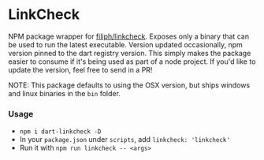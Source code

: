 # LinkCheck

NPM package wrapper for [filiph/linkcheck](https://github.com/filiph/linkcheck). Exposes only a binary that can be used to run the latest executable. Version updated occasionally, npm version pinned to the dart registry version. This simply makes the package easier to consume if it's being used as part of a node project. If you'd like to update the version, feel free to send in a PR!

NOTE: This package defaults to using the OSX version, but ships windows and linux binaries in the `bin` folder.

### Usage

- `npm i dart-linkcheck -D`
- In your `package.json` under `scripts`, add `linkcheck: 'linkcheck'`
- Run it with `npm run linkcheck -- <args>`

